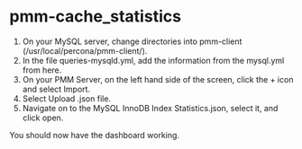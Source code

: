 # pmm-cache_statistics
1) On your MySQL server, change directories into pmm-client (/usr/local/percona/pmm-client/).
2) In the file queries-mysqld.yml, add the information from the mysql.yml from here.
3) On your PMM Server, on the left hand side of the screen, click the + icon and select Import. 
4) Select Upload .json file.
5) Navigate on to the MySQL InnoDB Index Statistics.json, select it, and click open.

You should now have the dashboard working.
